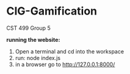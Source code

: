 # CIG-Gamification
CST 499 Group 5

**running the website:**
  1. Open a terminal and cd into the workspace
  2. run:  node index.js
  3. in a browser go to http://127.0.0.1:8000/

